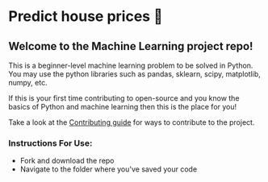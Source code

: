 # Predict house prices 🤖

## Welcome to the Machine Learning project repo!

This is a beginner-level machine learning problem to be solved in Python.
You may use the python libraries such as pandas, sklearn, scipy, matplotlib, numpy, etc.

If this is your first time contributing to open-source and you know the basics of Python and machine learning then this is the place for you!

Take a look at the [Contributing guide](CONTRIBUTING.md) for ways to contribute to the project.

### Instructions For Use:

- Fork and download the repo
- Navigate to the folder where you've saved your code
